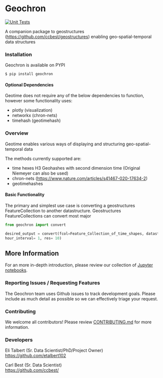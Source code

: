 # Geochron
[![Unit Tests](https://github.com/etalbert102/geochron/actions/workflows/unit-tests.yml/badge.svg)](https://github.com/etalbert102/geochron/actions/workflows/unit-tests.yml)

A companion package to geostructures (https://github.com/ccbest/geostructures) enabling geo-spatial-temporal data structures



### Installation

Geochron is available on PYPI
```
$ pip install geochron 
```

#### Optional Dependencies
Geotime does not require any of the below dependencies to function, however some functionality uses:
* plotly (visualization)
* networkx (chron-nets)
* timehash (geotimehash)

### Overview

Geotime enables various ways of displaying and structuring geo-spatial-temporal data

The methods currently supported are:
* time hexes H3 Geohashes with second dimension time (Original Niemeyer can also be used)
* chron-nets (https://www.nature.com/articles/s41467-020-17634-2)
* geotimehashes 


#### Basic Functionality
The primary and simplest use case is converting a geostructures FeatureCollection to another datastructure.
Geostructures FeatureCollections can convert most major 
```python
from geochron import convert

desired_output = convert(fcol=Feature_Collection_of_time_shapes, datastructure= "timehex",
hour_interval= 1, res= 10)

```


## More Information

For an more in-depth introduction, please review our collection of [Jupyter notebooks](./notebooks).



### Reporting Issues / Requesting Features

The Geochron team uses Github issues to track development goals. Please include as much detail as possible so we can effectively triage your request.

### Contributing

We welcome all contributors! Please review [CONTRIBUTING.md](./CONTRIBUTING.md) for more information.

### Developers
Eli Talbert (Sr. Data Scientist/PhD/Project Owner)\
https://github.com/etalbert102 

Carl Best (Sr. Data Scientist)\
https://github.com/ccbest/

